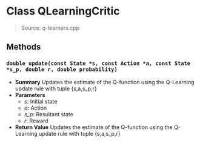 # Class QLearningCritic
> Source: q-learners.cpp
## Methods
### ``double update(const State *s, const Action *a, const State *s_p, double r, double probability)``
* **Summary**
  Updates the estimate of the Q-function using the Q-Learning update rule with tuple {s,a,s_p,r}
* **Parameters**
  * _s_: Initial state
  * _a_: Action
  * _s_p_: Resultant state
  * _r_: Reward
* **Return Value**
  Updates the estimate of the Q-function using the Q-Learning update rule with tuple {s,a,s_p,r}
